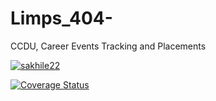 # Limps_404-
CCDU, Career Events Tracking and Placements

[![sakhile22](https://circleci.com/gh/sakhile22/Limps_404-.svg?style=svg)](https://circleci.com/gh/sakhile22/workflows/Limps_404-)

[![Coverage Status](https://coveralls.io/repos/github/indiehd/web-api/badge.svg?branch=master)](https://coveralls.io/github/indiehd/web-api?branch=master)
